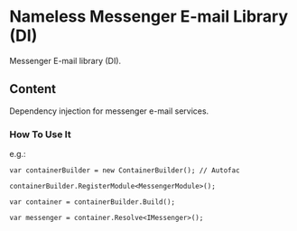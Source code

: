 ﻿# Nameless Messenger E-mail Library (DI)

Messenger E-mail library (DI).

## Content

Dependency injection for messenger e-mail services.

### How To Use It

e.g.:

```
var containerBuilder = new ContainerBuilder(); // Autofac

containerBuilder.RegisterModule<MessengerModule>();

var container = containerBuilder.Build();

var messenger = container.Resolve<IMessenger>();
```